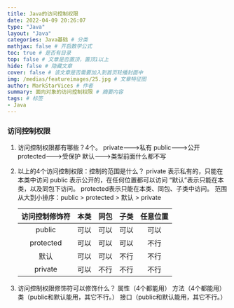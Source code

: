 ```yaml
---
title: Java的访问控制权限
date: 2022-04-09 20:26:07
type: "Java"
layout: "Java"
categories: Java基础 # 分类
mathjax: false # 开启数学公式
toc: true # 是否有目录
top: false # 文章是否置顶，置顶1以上
hide: false # 隐藏文章
cover: false # 该文章是否需要加入到首页轮播封面中
img: /medias/featureimages/25.jpg # 文章特征图
author: MarkStarVices # 作者
summary: 面向对象的访问控制权限 # 摘要内容
tags: # 标签
- Java
---
```


### 访问控制权限

1. 访问控制权限都有哪些？4个。
   	private--->私有
   	public--->公开
   	protected--->受保护
   	默认--->类型前面什么都不写

2. 以上的4个访问控制权限：控制的范围是什么？
   	private 表示私有的，只能在本类中访问
   	public 表示公开的，在任何位置都可以访问
   	“默认”表示只能在本类，以及同包下访问。
   	protected表示只能在本类、同包、子类中访问。
	范围从大到小排序：public > protected > 默认 > private
   
   | 访问控制修饰符 | 本类 | 同包 | 子类 | 任意位置 |
   | :------------: | :--: | :--: | :--: | :------: |
   |     public     | 可以 | 可以 | 可以 |   可以   |
   |   protected    | 可以 | 可以 | 可以 |   不行   |
   |      默认      | 可以 | 可以 | 不行 |   不行   |
   |    private     | 可以 | 不行 | 不行 |   不行   |
   
4. 访问控制权限修饰符可以修饰什么？
   	属性（4个都能用）
   	方法（4个都能用）
   	类（public和默认能用，其它不行。）
   	接口（public和默认能用，其它不行。）

